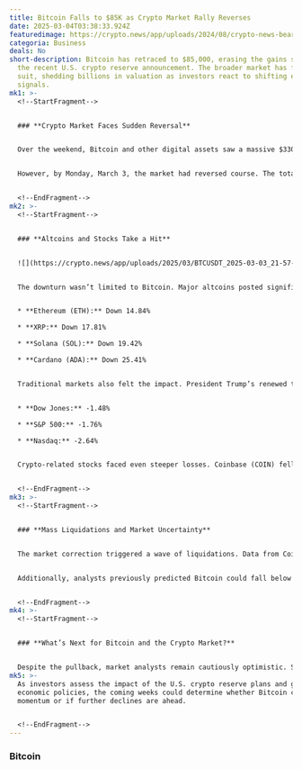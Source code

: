 ```yaml
---
title: Bitcoin Falls to $85K as Crypto Market Rally Reverses
date: 2025-03-04T03:38:33.924Z
featuredimage: https://crypto.news/app/uploads/2024/08/crypto-news-bear-bitcoin-option07-1380x820.webp
categoria: Business
deals: No
short-description: Bitcoin has retraced to $85,000, erasing the gains sparked by
  the recent U.S. crypto reserve announcement. The broader market has followed
  suit, shedding billions in valuation as investors react to shifting economic
  signals.
mk1: >-
  <!--StartFragment-->


  ### **Crypto Market Faces Sudden Reversal**


  Over the weekend, Bitcoin and other digital assets saw a massive $330 billion inflow following President Donald Trump’s announcement of a potential national crypto reserve. This led to one of the strongest daily market increases in recent history.


  However, by Monday, March 3, the market had reversed course. The total crypto market capitalization dropped over 10%, falling from $3.2 trillion to $2.9 trillion. Bitcoin declined 8%, slipping below $85,500, erasing all of its Trump-related weekend gains.


  <!--EndFragment-->
mk2: >-
  <!--StartFragment-->


  ### **Altcoins and Stocks Take a Hit**


  ![](https://crypto.news/app/uploads/2025/03/BTCUSDT_2025-03-03_21-57-42.png.webp)


  The downturn wasn’t limited to Bitcoin. Major altcoins posted significant losses:


  * **Ethereum (ETH):** Down 14.84%

  * **XRP:** Down 17.81%

  * **Solana (SOL):** Down 19.42%

  * **Cardano (ADA):** Down 25.41%


  Traditional markets also felt the impact. President Trump’s renewed tariffs on Canada and Mexico, set to take effect on March 4, rattled investors. The stock market responded with sharp declines:


  * **Dow Jones:** -1.48%

  * **S&P 500:** -1.76%

  * **Nasdaq:** -2.64%


  Crypto-related stocks faced even steeper losses. Coinbase (COIN) fell 4.58%, Robinhood (HOOD) dropped 6.41%, while MicroStrategy (MSTR) fared slightly better, declining 1.77%.


  <!--EndFragment-->
mk3: >-
  <!--StartFragment-->


  ### **Mass Liquidations and Market Uncertainty**


  The market correction triggered a wave of liquidations. Data from CoinGlass shows that crypto liquidations surpassed $800 million in the past 24 hours, nearing the $1 billion mark.


  Additionally, analysts previously predicted Bitcoin could fall below $86,000 due to gaps in CME BTC futures. This gap has now been closed, according to TradingView data, signaling a potential stabilization in the near term.


  <!--EndFragment-->
mk4: >-
  <!--StartFragment-->


  ### **What’s Next for Bitcoin and the Crypto Market?**


  Despite the pullback, market analysts remain cautiously optimistic. Some see this as a healthy correction following a speculative surge, while others warn of continued volatility as regulatory and macroeconomic factors unfold.
mk5: >-
  As investors assess the impact of the U.S. crypto reserve plans and global
  economic policies, the coming weeks could determine whether Bitcoin can regain
  momentum or if further declines are ahead.


  <!--EndFragment-->
---
```

### **Bitcoin**